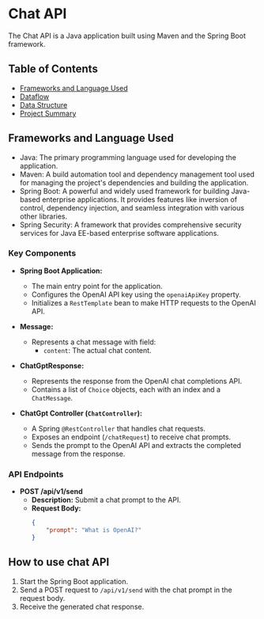 # Chat API

The Chat API is a Java application built using Maven and the Spring Boot framework.

## Table of Contents

- [Frameworks and Language Used](#frameworks-and-language-used)
- [Dataflow](#dataflow)
- [Data Structure](#data-structure)
- [Project Summary](#project-summary)

## Frameworks and Language Used

- Java: The primary programming language used for developing the application.
- Maven: A build automation tool and dependency management tool used for managing the project's dependencies and building the application.
- Spring Boot: A powerful and widely used framework for building Java-based enterprise applications. It provides features like inversion of control, dependency injection, and seamless integration with various other libraries.
- Spring Security: A framework that provides comprehensive security services for Java EE-based enterprise software applications.

### Key Components

- **Spring Boot Application:**
  - The main entry point for the application.
  - Configures the OpenAI API key using the `openaiApiKey` property.
  - Initializes a `RestTemplate` bean to make HTTP requests to the OpenAI API.

- **Message:**
  - Represents a chat message with field:
    - `content`: The actual chat content.

- **ChatGptResponse:**
  - Represents the response from the OpenAI chat completions API.
  - Contains a list of `Choice` objects, each with an index and a `ChatMessage`.

- **ChatGpt Controller (`ChatController`):**
  - A Spring `@RestController` that handles chat requests.
  - Exposes an endpoint (`/chatRequest`) to receive chat prompts.
  - Sends the prompt to the OpenAI API and extracts the completed message from the response.

### API Endpoints

- **POST /api/v1/send**
  - **Description:** Submit a chat prompt to the API.
  - **Request Body:**
    ```json
    {
        "prompt": "What is OpenAI?"
    }
    ```

## How to use chat API

1. Start the Spring Boot application.
2. Send a POST request to `/api/v1/send` with the chat prompt in the request body.
3. Receive the generated chat response.

